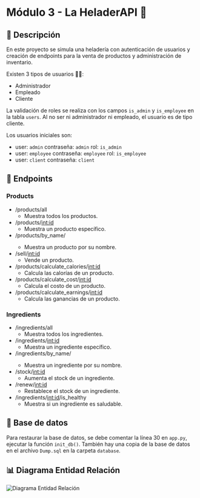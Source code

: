 # Módulo 3 - La HeladerAPI 🍨

## 📖 Descripción

En este proyecto se simula una heladería con autenticación de usuarios y creación de endpoints para la venta de productos y administración de inventario.

Existen 3 tipos de usuarios 🧑‍💼:
- Administrador
- Empleado
- Cliente

La validación de roles se realiza con los campos `is_admin` y `is_employee` en la tabla `users`. Al no ser ni administrador ni empleado, el usuario es de tipo cliente.

Los usuarios iniciales son:
- user: `admin` contraseña: `admin` rol: `is_admin`
- user: `employee` contraseña: `employee` rol: `is_employee`
- user: `client` contraseña: `client`

## 🔗 Endpoints

### Products
- /products/all
    - Muestra todos los productos.
- /products/<int:id>
    - Muestra un producto específico.
- /products/by_name/<name>
    - Muestra un producto por su nombre.
- /sell/<int:id>
    - Vende un producto.
- /products/calculate_calories/<int:id>
    - Calcula las calorías de un producto.
- /products/calculate_cost/<int:id>
    - Calcula el costo de un producto.
- /products/calculate_earnings/<int:id>
    - Calcula las ganancias de un producto.

### Ingredients
- /ingredients/all
    - Muestra todos los ingredientes.
- /ingredients/<int:id>
    - Muestra un ingrediente específico.
- /ingredients/by_name/<name>
    - Muestra un ingrediente por su nombre.
- /stock/<int:id>
    - Aumenta el stock de un ingrediente.
- /renew/<int:id>
    - Restablece el stock de un ingrediente.
- /ingredients/<int:id>/is_healthy
    - Muestra si un ingrediente es saludable.

## 💾 Base de datos

Para restaurar la base de datos, se debe comentar la línea 30 en `app.py`, ejecutar la función `init_db()`.
También hay una copia de la base de datos en el archivo `Dump.sql` en la carpeta `database`.

## 📊 Diagrama Entidad Relación

![Diagrama Entidad Relación](./Diagrama%20entidad%20relaci%C3%B3n.png)